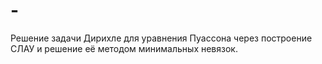 # -
Решение задачи Дирихле для уравнения Пуассона через построение СЛАУ и решение её методом минимальных невязок.
